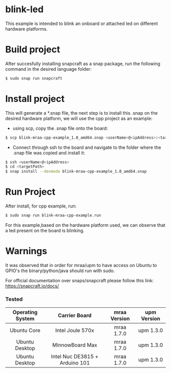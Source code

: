 # blink-led 

This example is intended to blink an onboard or attached led on different hardware platforms. 

# Build project
After succesfully installing snapcraft as a snap package, run the following command in the desired language folder:
```sh
$ sudo snap run snapcraft
```

# Install project

This will generate a *.snap file, the next step is to install this .snap on the desired hardware platform, we will use the cpp project as an example:
  - using scp, copy the .snap file onto the board:
```sh
$ scp blink-mraa-cpp-example_1.0_amd64.snap <userName>@<ipAddress>:<targetPath>
```
  - Connect through ssh to the board and navigate to the folder where the .snap file was copied and install it:
```sh
$ ssh <userName>@<ipAddress>
$ cd <targetPath>
$ snap install --devmode blink-mraa-cpp-example_1.0_amd64.snap 
```

# Run Project

After install, for cpp example, run:

```sh
$ sudo snap run blink-mraa-cpp-example.run
```
   For this example,based on the hardware platform used, we can observe that a led present on the board is blinking.
   
# Warnings   
  
   It was observed that in order for mraa/upm to have access on Ubuntu to GPIO's the binary/python/java should run with sudo.
   
   
   For official documentation over snaps/snapcraft please follow this link:
   https://snapcraft.io/docs/


### Tested
|	Operating System	|	Carrier Board	|	mraa Version	|	upm Version	    |
|:---------------------:|:-----------------:|:-----------------:|:-----------------:|
|	Ubuntu Core			|  Intel Joule 570x	|	mraa 1.7.0		|	upm 1.3.0		|   
|	Ubuntu Desktop		|  MinnowBoard Max 	|	mraa 1.7.0		|	upm 1.3.0		|  
|	Ubuntu Desktop		|  Intel Nuc DE3815 + Arduino 101	|	mraa 1.7.0		|	upm 1.3.0		|   